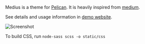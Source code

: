 Medius is a theme for [Pelican](https://github.com/getpelican/pelican). It is
heavily inspired from [medium](https://medium.com).

See details and usage information in [demo
website](https://onur.github.io/medius/medius.html).


![Screenshot](/screenshot.png?raw=true)

To build CSS, run `node-sass scss -o static/css`